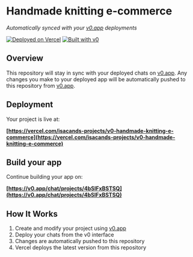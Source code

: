 # Handmade knitting e-commerce

*Automatically synced with your [v0.app](https://v0.app) deployments*

[![Deployed on Vercel](https://img.shields.io/badge/Deployed%20on-Vercel-black?style=for-the-badge&logo=vercel)](https://vercel.com/isacands-projects/v0-handmade-knitting-e-commerce)
[![Built with v0](https://img.shields.io/badge/Built%20with-v0.app-black?style=for-the-badge)](https://v0.app/chat/projects/4bSlFxBSTSQ)

## Overview

This repository will stay in sync with your deployed chats on [v0.app](https://v0.app).
Any changes you make to your deployed app will be automatically pushed to this repository from [v0.app](https://v0.app).

## Deployment

Your project is live at:

**[https://vercel.com/isacands-projects/v0-handmade-knitting-e-commerce](https://vercel.com/isacands-projects/v0-handmade-knitting-e-commerce)**

## Build your app

Continue building your app on:

**[https://v0.app/chat/projects/4bSlFxBSTSQ](https://v0.app/chat/projects/4bSlFxBSTSQ)**

## How It Works

1. Create and modify your project using [v0.app](https://v0.app)
2. Deploy your chats from the v0 interface
3. Changes are automatically pushed to this repository
4. Vercel deploys the latest version from this repository